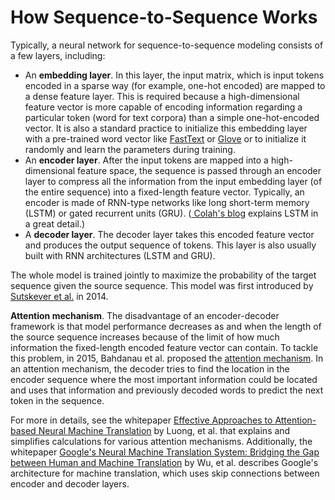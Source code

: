 # How Sequence\-to\-Sequence Works<a name="seq-2-seq-howitworks"></a>

Typically, a neural network for sequence\-to\-sequence modeling consists of a few layers, including: 
+ An **embedding layer**\. In this layer, the input matrix, which is input tokens encoded in a sparse way \(for example, one\-hot encoded\) are mapped to a dense feature layer\. This is required because a high\-dimensional feature vector is more capable of encoding information regarding a particular token \(word for text corpora\) than a simple one\-hot\-encoded vector\. It is also a standard practice to initialize this embedding layer with a pre\-trained word vector like [FastText](https://fasttext.cc/) or [Glove](https://nlp.stanford.edu/projects/glove/) or to initialize it randomly and learn the parameters during training\. 
+ An **encoder layer**\. After the input tokens are mapped into a high\-dimensional feature space, the sequence is passed through an encoder layer to compress all the information from the input embedding layer \(of the entire sequence\) into a fixed\-length feature vector\. Typically, an encoder is made of RNN\-type networks like long short\-term memory \(LSTM\) or gated recurrent units \(GRU\)\. \([ Colah's blog](http://colah.github.io/posts/2015-08-Understanding-LSTMs/) explains LSTM in a great detail\.\) 
+ A **decoder layer**\. The decoder layer takes this encoded feature vector and produces the output sequence of tokens\. This layer is also usually built with RNN architectures \(LSTM and GRU\)\. 

The whole model is trained jointly to maximize the probability of the target sequence given the source sequence\. This model was first introduced by [Sutskever et al\.](https://papers.nips.cc/paper/5346-sequence-to-sequence-learning-with-neural-networks.pdf) in 2014\. 

**Attention mechanism**\. The disadvantage of an encoder\-decoder framework is that model performance decreases as and when the length of the source sequence increases because of the limit of how much information the fixed\-length encoded feature vector can contain\. To tackle this problem, in 2015, Bahdanau et al\. proposed the [attention mechanism](https://arxiv.org/pdf/1409.0473.pdf)\. In an attention mechanism, the decoder tries to find the location in the encoder sequence where the most important information could be located and uses that information and previously decoded words to predict the next token in the sequence\. 

For more in details, see the whitepaper [Effective Approaches to Attention\-based Neural Machine Translation](https://arxiv.org/abs/1508.04025) by Luong, et al\. that explains and simplifies calculations for various attention mechanisms\. Additionally, the whitepaper [Google's Neural Machine Translation System: Bridging the Gap between Human and Machine Translation](https://arxiv.org/abs/1609.08144) by Wu, et al\. describes Google's architecture for machine translation, which uses skip connections between encoder and decoder layers\.